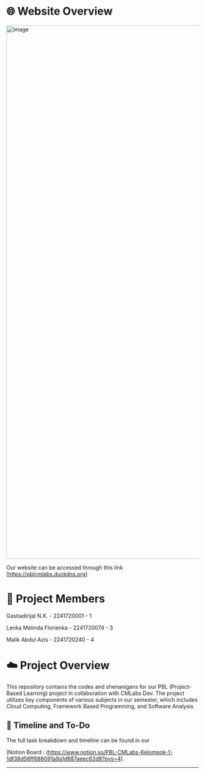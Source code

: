 # 🌐 Website Overview

<img width="2554" height="1393" alt="image" src="https://github.com/user-attachments/assets/1f582999-16d0-4abf-93d7-845e29e12c61" />

Our website can be accessed through this link [https://pblcmlabs.duckdns.org]

# 👤 Project Members

Gastiadirijal N.K. - 2241720001 - 1

Lenka Melinda Florienka - 2241720074 - 3

Malik Abdul Azis - 2241720240 - 4

# ☁️ Project Overview

This repository contains the codes and shenanigans for our PBL (Project-Based Learning) project in collaboration with CMLabs Dev. The project utilizes key components of various subjects in our semester, which includes Cloud Computing, Framework Based Programming, and Software Analysis


## 📅 Timeline and To-Do

The full task breakdown and timeline can be found in our 

[Notion Board : (https://www.notion.so/PBL-CMLabs-Kelompok-1-1df38d56ff688091a9a1d887aeec62d8?pvs=4).

---

